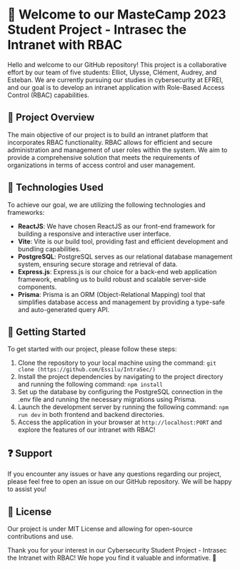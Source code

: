 # 👋 Welcome to our MasteCamp 2023 Student Project - Intrasec the Intranet with RBAC

Hello and welcome to our GitHub repository! This project is a collaborative effort by our team of five students: Elliot, Ulysse, Clément, Audrey, and Esteban. We are currently pursuing our studies in cybersecurity at EFREI, and our goal is to develop an intranet application with Role-Based Access Control (RBAC) capabilities.

## 🎯 Project Overview

The main objective of our project is to build an intranet platform that incorporates RBAC functionality. RBAC allows for efficient and secure administration and management of user roles within the system. We aim to provide a comprehensive solution that meets the requirements of organizations in terms of access control and user management.

## 🧰 Technologies Used

To achieve our goal, we are utilizing the following technologies and frameworks:

- **ReactJS**: We have chosen ReactJS as our front-end framework for building a responsive and interactive user interface.
- **Vite**: Vite is our build tool, providing fast and efficient development and bundling capabilities.
- **PostgreSQL**: PostgreSQL serves as our relational database management system, ensuring secure storage and retrieval of data.
- **Express.js**: Express.js is our choice for a back-end web application framework, enabling us to build robust and scalable server-side components.
- **Prisma**: Prisma is an ORM (Object-Relational Mapping) tool that simplifies database access and management by providing a type-safe and auto-generated query API.

## 🚀 Getting Started

To get started with our project, please follow these steps:

1. Clone the repository to your local machine using the command: `git clone (https://github.com/Essilu/IntraSec/)`
2. Install the project dependencies by navigating to the project directory and running the following command: `npm install`
3. Set up the database by configuring the PostgreSQL connection in the .env file and running the necessary migrations using Prisma.
4. Launch the development server by running the following command: `npm run dev` in both frontend and backend directories. 
5. Access the application in your browser at `http://localhost:PORT` and explore the features of our intranet with RBAC!

## ❓ Support

If you encounter any issues or have any questions regarding our project, please feel free to open an issue on our GitHub repository. We will be happy to assist you!

## 📜 License

Our project is under MIT License and allowing for open-source contributions and use.

Thank you for your interest in our Cybersecurity Student Project - Intrasec the Intranet with RBAC! We hope you find it valuable and informative. 🚀
